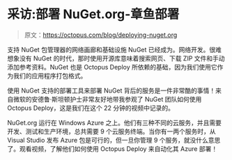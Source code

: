 # 采访:部署 NuGet.org-章鱼部署

> 原文：<https://octopus.com/blog/deploying-nuget.org>

支持 NuGet 包管理器的网络画廊和基础设施 NuGet 已经成为。网络开发。很难想象没有 NuGet 的时代，那时使用开源库意味着搜索网页、下载 ZIP 文件和手动添加参考资料。NuGet 也是 Octopus Deploy 所依赖的基础，因为我们使用它作为我们的应用程序打包格式。

使用 NuGet 支持的部署工具来部署 NuGet 背后的服务是一件非常酷的事情！来自微软的安德鲁·斯坦顿护士非常友好地带我参观了 NuGet 团队如何使用 Octopus Deploy，这是我们在这个 22 分钟的视频中记录的。

NuGet.org 运行在 Windows Azure 之上。他们有三种不同的云服务，并且需要开发、测试和生产环境，总共需要 9 个云服务终端。当你有一两个服务时，从 Visual Studio 发布 Azure 包是可行的，但一旦你管理 9 个服务，就没什么意思了。观看视频，了解他们如何使用 Octopus Deploy 来自动化其 Azure 部署！